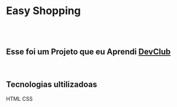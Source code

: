 <h1> Easy Shopping</h1>
<br>
<br>
<h2>Esse foi um Projeto que eu Aprendi <a href="https://rodolfomori.com.br/devclub">DevClub</a></h2>
<br>
<h2> Tecnologias ultilizadoas</h2>
 HTML
 CSS
<img src="">
